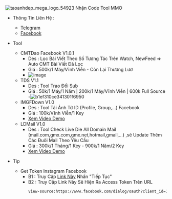 ![taoanhdep_mega_logo_54923](https://github.com/NNHSoft/nnhsoft/assets/137013278/11cb00a4-f06b-47dd-8e89-68140415cd7e)
Nhận Code Tool MMO
- Thông Tin Liên Hệ :
  - <a href="https://t.me/NNHSoft">Telegram</a>
  - <a href="https://www.facebook.com/profile.php?id=100093411416254">Facebook</a>

- Tool
  - CMTDao Facebook V1.0.1
     - Des : Lọc Bài Viết Theo Số Tương Tác Trên Watch, NewFeed => Auto CMT Bài Viết Đã Lọc
     - Giá : 500k/1 Máy/Vĩnh Viễn - Còn Lại Thương Lươ
     - ![image](https://github.com/NNHSoft/nnhsoft/assets/137013278/fdfe3aa2-ee05-44c5-af88-7bca2cafc3be)
  - TDS V1.1
     - Des : Tool Trao Đổi Sub
     - Giá : 50k/1 Máy/1 Năm | 200k/1 Máy/Vĩnh Viễn | 600k Full Source
     -![b1ef310ce341301f6950](https://github.com/NNHSoft/nnhsoft/assets/137013278/02020b1e-cde6-4c5c-91e8-f2972dd0ced8)
  - IMGFDown V1.0
    - Des : Tool Tải Ảnh Từ ID (Profile, Group,...) Facebook
    - Giá : 100k/Vĩnh Viễn/1 Key
    - <a href="https://youtu.be/r0ytiwQ6paM">Xem Video Demo</a>
  - LDMail V1.0
    - Des : Tool Check Live Die All Domain Mail (mail.com,gmx.com,gmx.net,hotmail,gmail,...) ,sẽ Update Thêm Các Đuôi Mail Theo Yêu Cầu
    - Giá : 300k/1 Tháng/1 Key - 900k/1 Năm/2 Key
    - <a href="https://youtu.be/E4rKfXz-HqY">Xem Video Demo</a>

- Tip
  - Get Token Instagram Facebook
    - B1 : Truy Cập <a href="https://bit.ly/3gWryme">Link Này</a> Nhấn "Tiếp Tục"
    - B2 : Truy Cập Link Này Sẽ Hiện Ra Access Token Trên URL
        ```bash
        view-source:https://www.facebook.com/dialog/oauth?client_id=124024574287414&redirect_uri=https://www.instagram.com/accounts/signup/&&scope=email&response_type=token
        ```
     
